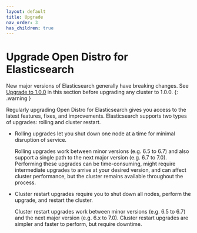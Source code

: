 ```yaml
---
layout: default
title: Upgrade
nav_order: 3
has_children: true
---
```


# Upgrade Open Distro for Elasticsearch

New major versions of Elasticsearch generally have breaking changes. See [Upgrade to 1.0.0](1-0-0/) in this section before upgrading any cluster to 1.0.0.
{: .warning }

Regularly upgrading Open Distro for Elasticsearch gives you access to the latest features, fixes, and improvements. Elasticsearch supports two types of upgrades: rolling and cluster restart.

- Rolling upgrades let you shut down one node at a time for minimal disruption of service.

  Rolling upgrades work between minor versions (e.g. 6.5 to 6.7) and also support a single path to the next major version (e.g. 6.7 to 7.0). Performing these upgrades can be time-consuming, might require intermediate upgrades to arrive at your desired version, and can affect cluster performance, but the cluster remains available throughout the process.

- Cluster restart upgrades require you to shut down all nodes, perform the upgrade, and restart the cluster.

  Cluster restart upgrades work between minor versions (e.g. 6.5 to 6.7) and the next major version (e.g. 6.x to 7.0). Cluster restart upgrades are simpler and faster to perform, but require downtime.

